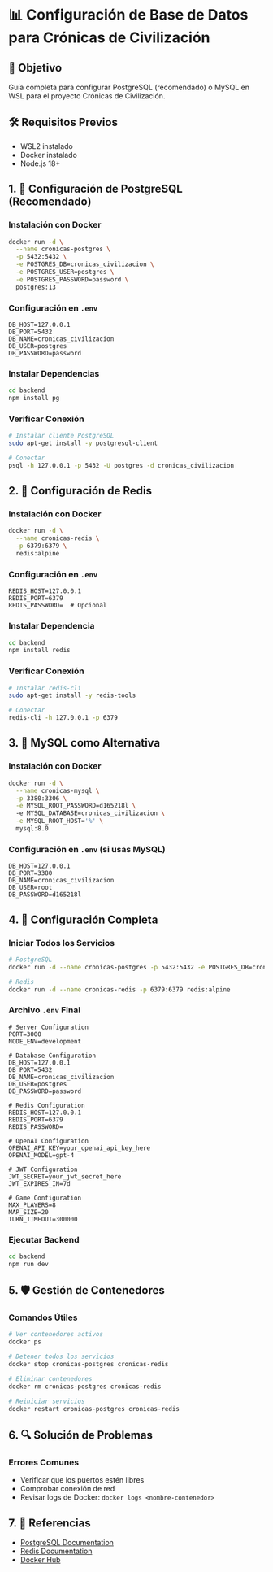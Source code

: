 # 📊 Configuración de Base de Datos para Crónicas de Civilización

## 🎯 Objetivo
Guía completa para configurar PostgreSQL (recomendado) o MySQL en WSL para el proyecto Crónicas de Civilización.

## 🛠️ Requisitos Previos
- WSL2 instalado
- Docker instalado
- Node.js 18+

## 1. 🐘 Configuración de PostgreSQL (Recomendado)

### Instalación con Docker
```bash
docker run -d \
  --name cronicas-postgres \
  -p 5432:5432 \
  -e POSTGRES_DB=cronicas_civilizacion \
  -e POSTGRES_USER=postgres \
  -e POSTGRES_PASSWORD=password \
  postgres:13
```

### Configuración en `.env`
```
DB_HOST=127.0.0.1
DB_PORT=5432
DB_NAME=cronicas_civilizacion
DB_USER=postgres
DB_PASSWORD=password
```

### Instalar Dependencias
```bash
cd backend
npm install pg
```

### Verificar Conexión
```bash
# Instalar cliente PostgreSQL
sudo apt-get install -y postgresql-client

# Conectar
psql -h 127.0.0.1 -p 5432 -U postgres -d cronicas_civilizacion
```

## 2. 🔴 Configuración de Redis

### Instalación con Docker
```bash
docker run -d \
  --name cronicas-redis \
  -p 6379:6379 \
  redis:alpine
```

### Configuración en `.env`
```
REDIS_HOST=127.0.0.1
REDIS_PORT=6379
REDIS_PASSWORD=  # Opcional
```

### Instalar Dependencia
```bash
cd backend
npm install redis
```

### Verificar Conexión
```bash
# Instalar redis-cli
sudo apt-get install -y redis-tools

# Conectar
redis-cli -h 127.0.0.1 -p 6379
```

## 3. 🐳 MySQL como Alternativa

### Instalación con Docker
```bash
docker run -d \
  --name cronicas-mysql \
  -p 3380:3306 \
  -e MYSQL_ROOT_PASSWORD=d165218l \        
  -e MYSQL_DATABASE=cronicas_civilizacion \
  -e MYSQL_ROOT_HOST='%' \
  mysql:8.0
```

### Configuración en `.env` (si usas MySQL)
```
DB_HOST=127.0.0.1
DB_PORT=3380
DB_NAME=cronicas_civilizacion
DB_USER=root
DB_PASSWORD=d165218l
```

## 4. 🚀 Configuración Completa

### Iniciar Todos los Servicios
```bash
# PostgreSQL
docker run -d --name cronicas-postgres -p 5432:5432 -e POSTGRES_DB=cronicas_civilizacion -e POSTGRES_USER=postgres -e POSTGRES_PASSWORD=password postgres:13

# Redis
docker run -d --name cronicas-redis -p 6379:6379 redis:alpine
```

### Archivo `.env` Final
```
# Server Configuration
PORT=3000
NODE_ENV=development

# Database Configuration
DB_HOST=127.0.0.1
DB_PORT=5432
DB_NAME=cronicas_civilizacion
DB_USER=postgres
DB_PASSWORD=password

# Redis Configuration
REDIS_HOST=127.0.0.1
REDIS_PORT=6379
REDIS_PASSWORD=

# OpenAI Configuration
OPENAI_API_KEY=your_openai_api_key_here
OPENAI_MODEL=gpt-4

# JWT Configuration
JWT_SECRET=your_jwt_secret_here
JWT_EXPIRES_IN=7d

# Game Configuration
MAX_PLAYERS=8
MAP_SIZE=20
TURN_TIMEOUT=300000
```

### Ejecutar Backend
```bash
cd backend
npm run dev
```

## 5. 🛡️ Gestión de Contenedores

### Comandos Útiles
```bash
# Ver contenedores activos
docker ps

# Detener todos los servicios
docker stop cronicas-postgres cronicas-redis

# Eliminar contenedores
docker rm cronicas-postgres cronicas-redis

# Reiniciar servicios
docker restart cronicas-postgres cronicas-redis
```

## 6. 🔍 Solución de Problemas

### Errores Comunes
- Verificar que los puertos estén libres
- Comprobar conexión de red
- Revisar logs de Docker: `docker logs <nombre-contenedor>`

## 7. 📝 Referencias
- [PostgreSQL Documentation](https://www.postgresql.org/docs/)
- [Redis Documentation](https://redis.io/documentation)
- [Docker Hub](https://hub.docker.com/) 